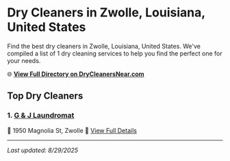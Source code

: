 # Dry Cleaners in Zwolle, Louisiana, United States

Find the best dry cleaners in Zwolle, Louisiana, United States. We've compiled a list of 1 dry cleaning services to help you find the perfect one for your needs.

🌐 **[View Full Directory on DryCleanersNear.com](https://drycleanersnear.com/city/US/Louisiana/Zwolle)**

## Top Dry Cleaners

### 1. [G & J Laundromat](https://drycleanersnear.com/dryCleaner/6869d8a9c7dd3153c241f414/g-j-laundromat)
📍 1950 Magnolia St, Zwolle
🔗 [View Full Details](https://drycleanersnear.com/dryCleaner/6869d8a9c7dd3153c241f414/g-j-laundromat)


---

*Last updated: 8/29/2025*

